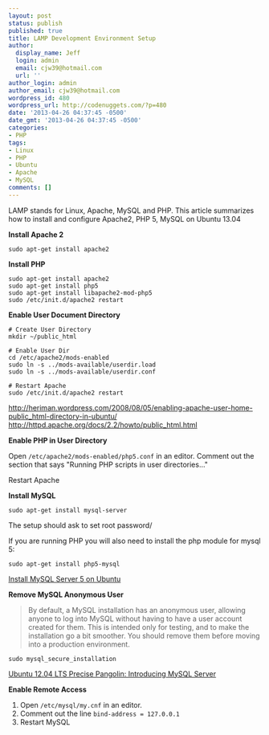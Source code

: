 ```yaml
---
layout: post
status: publish
published: true
title: LAMP Development Environment Setup
author:
  display_name: Jeff
  login: admin
  email: cjw39@hotmail.com
  url: ''
author_login: admin
author_email: cjw39@hotmail.com
wordpress_id: 480
wordpress_url: http://codenuggets.com/?p=480
date: '2013-04-26 04:37:45 -0500'
date_gmt: '2013-04-26 04:37:45 -0500'
categories:
- PHP
tags:
- Linux
- PHP
- Ubuntu
- Apache
- MySQL
comments: []
---
```

LAMP stands for Linux, Apache, MySQL and PHP. This article summarizes how to install and configure Apache2, PHP 5, MySQL on Ubuntu 13.04

**Install Apache 2**

```
sudo apt-get install apache2
```

**Install PHP**

```
sudo apt-get install apache2
sudo apt-get install php5
sudo apt-get install libapache2-mod-php5
sudo /etc/init.d/apache2 restart
```
**Enable User Document Directory**

```
# Create User Directory
mkdir ~/public_html

# Enable User Dir
cd /etc/apache2/mods-enabled
sudo ln -s ../mods-available/userdir.load
sudo ln -s ../mods-available/userdir.conf

# Restart Apache
sudo /etc/init.d/apache2 restart
```

http://heriman.wordpress.com/2008/08/05/enabling-apache-user-home-public_html-directory-in-ubuntu/  
http://httpd.apache.org/docs/2.2/howto/public_html.html

**Enable PHP in User Directory**

Open `/etc/apache2/mods-enabled/php5.conf` in an editor. Comment out the section that says "Running PHP scripts in user directories..."

Restart Apache

**Install MySQL**

```
sudo apt-get install mysql-server
```

The setup should ask to set root password/

If you are running PHP you will also need to install the php module for mysql 5:

```
sudo apt-get install php5-mysql
```

<a href="http://www.howtogeek.com/howto/ubuntu/install-mysql-server-5-on-ubuntu/">Install MySQL Server 5 on Ubuntu</a>

**Remove MySQL Anonymous User**

> By default, a MySQL installation has an anonymous user, allowing anyone to log into MySQL without having to have a user account created for them.  This is intended only for testing, and to make the installation go a bit smoother.  You should remove them before moving into a production environment.


```
sudo mysql_secure_installation
```

<a href="http://www.sitepoint.com/ubuntu-12-04-lts-precise-pangolin-introducing-mysql-server/">Ubuntu 12.04 LTS Precise Pangolin: Introducing MySQL Server</a>

**Enable Remote Access**

1. Open `/etc/mysql/my.cnf` in an editor.
2. Comment out the line `bind-address = 127.0.0.1`
3. Restart MySQL
